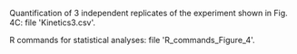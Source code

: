 Quantification of 3 independent replicates of the experiment shown in Fig. 4C: file 'Kinetics3.csv'.

R commands for statistical analyses: file 'R_commands_Figure_4'.
